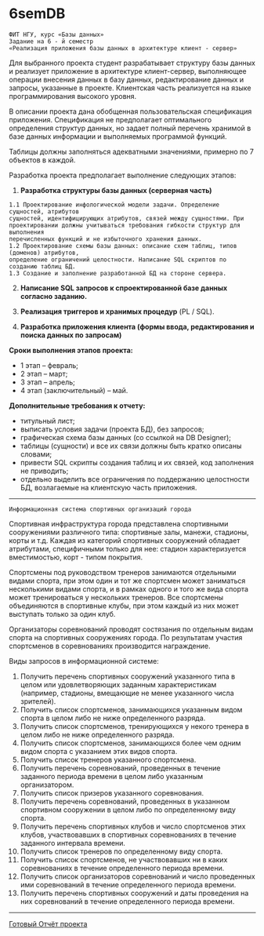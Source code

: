 # 6semDB

```
ФИТ НГУ, курс «Базы данных»
Задание на 6 - й семестр
«Реализация приложения базы данных в архитектуре клиент - сервер»
```
Для выбранного проекта студент разрабатывает структуру базы данных и реализует приложение в
архитектуре клиент-сервер, выполняющее операции внесения данных в базу данных,
редактирование данных и запросы, указанные в проекте. Клиентская часть реализуется на языке
программирования высокого уровня.

В описании проекта дана обобщенная пользовательская спецификация приложения.
Спецификация не предполагает оптимального определения структур данных, но задает полный
перечень хранимой в базе данных информации и выполняемых программой функций.

Таблицы должны заполняться адекватными значениями, примерно по 7 объектов в каждой.

Разработка проекта предполагает выполнение следующих этапов:

1. **Разработка структуры базы данных (серверная часть)**

```
1.1 Проектирование инфологической модели задачи. Определение сущностей, атрибутов
сущностей, идентифицирующих атрибутов, связей между сущностями. При
проектировании должны учитываться требования гибкости структур для выполнения
перечисленных функций и не избыточного хранения данных.
1.2 Проектирование схемы базы данных: описание схем таблиц, типов (доменов) атрибутов,
определение ограничений целостности. Написание SQL скриптов по созданию таблиц БД.
1.3 Создание и заполнение разработанной БД на стороне сервера.
```
2. **Написание SQL запросов к спроектированной базе данных согласно заданию.**
3. **Реализация триггеров и хранимых процедур** (PL / SQL).

4. **Разработка приложения клиента (формы ввода, редактирования и поиска данных по
запросам)**

**Сроки выполнения этапов проекта:**

- 1 этап – февраль;
- 2 этап – март;
- 3 этап – апрель;
- 4 этап (заключительный) – май.

**Дополнительные требования к отчету:**

- титульный лист;
- выписать условия задачи (проекта БД), без запросов;
- графическая схема базы данных (со ссылкой на DB Designer);
- таблицы (сущности) и все их связи должны быть кратко описаны словами;
- привести SQL скрипты создания таблиц и их связей, код заполнения не приводить;
- отдельно выделить все ограничения по поддержанию целостности БД, возлагаемые на
    клиентскую часть приложения.

---

```
Информационная система спортивных организаций города
```
Спортивная инфраструктура города представлена спортивными сооружениями различного типа:
спортивные залы, манежи, стадионы, корты и т.д. Каждая из категорий спортивных сооружений
обладает атрибутами, специфичными только для нее: стадион характеризуется вместимостью,
корт - типом покрытия.

Спортсмены под руководством тренеров занимаются отдельными видами спорта, при этом один и
тот же спортсмен может заниматься несколькими видами спорта, и в рамках одного и того же вида
спорта может тренироваться у нескольких тренеров. Все спортсмены объединяются в спортивные
клубы, при этом каждый из них может выступать только за один клуб.

Организаторы соревнований проводят состязания по отдельным видам спорта на спортивных
сооружениях города. По результатам участия спортсменов в соревнованиях производится
награждение.

Виды запросов в информационной системе:

1. Получить перечень спортивных сооружений указанного типа в целом или
    удовлетворяющих заданным характеристикам (например, стадионы, вмещающие не менее
    указанного числа зрителей).
2. Получить список спортсменов, занимающихся указанным видом спорта в целом либо не
    ниже определенного разряда.
3. Получить список спортсменов, тренирующихся у некого тренера в целом либо не ниже
    определенного разряда.
4. Получить список спортсменов, занимающихся более чем одним видом спорта с указанием
    этих видов спорта.
5. Получить список тренеров указанного спортсмена.
6. Получить перечень соревнований, проведенных в течение заданного периода времени в
    целом либо указанным организатором.
7. Получить список призеров указанного соревнования.
8. Получить перечень соревнований, проведенных в указанном спортивном сооружении в
    целом либо по определенному виду спорта.
9. Получить перечень спортивных клубов и число спортсменов этих клубов, участвовавших в
    спортивных соревнованиях в течение заданного интервала времени.
10. Получить список тренеров по определенному виду спорта.
11. Получить список спортсменов, не участвовавших ни в каких соревнованиях в течение
    определенного периода времени.
12. Получить список организаторов соревнований и число проведенных ими соревнований в
    течение определенного периода времени.
13. Получить перечень спортивных сооружений и даты проведения на них соревнований в
    течение определенного периода времени.


---


[Готовый Отчёт проекта](Отчёт%20БД.docx)
